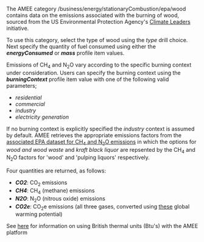 The AMEE category /business/energy/stationaryCombustion/epa/wood
contains data on the emissions associated with the burning of wood,
sourced from the US Environmental Protection Agency's [Climate
Leaders](Climate_Leaders) initiative.

To use this category, select the type of wood using the *type* drill
choice. Next specify the quantity of fuel consumed using either the
***energyConsumed*** or ***mass*** profile item values.

Emissions of CH<sub>4</sub> and N<sub>2</sub>O vary according to the specific burning
context under consideration. Users can specify the burning context using
the ***burningContext*** profile item value with one of the following
valid parameters;

  - *residential*
  - *commercial*
  - *industry*
  - *electricity generation*

If no burning context is explicitly specified the *industry* context is
assumed by default. AMEE retrieves the appropriate emissions factors
from the [associated EPA dataset for CH<sub>4</sub> and N<sub>2</sub>O
emissions](CH4_and_N20_emissions_from_stationary_combustion) in which
the options for *wood and wood waste* and *kraft black liquor* are
repsented by the CH<sub>4</sub> and N<sub>2</sub>O factors for 'wood' and 'pulping
liquors' respectively.

Four quantities are returned, as follows:

  - ***CO2***: CO<sub>2</sub> emissions
  - ***CH4***: CH<sub>4</sub> (methane) emissions
  - ***N2O***: N<sub>2</sub>O (nitrous oxide) emissions
  - ***CO2e***: CO<sub>2</sub>e emissions (all three gases, converted using
    [these](Greenhouse_gases_Global_warming_potentials) global warming
    potential)

See [here](British_thermal_units) for information on using British
thermal units (Btu's) with the AMEE platform
